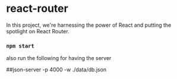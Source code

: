 # react-router
In this project, we're harnessing the power of React and putting the spotlight on React Router.

### `npm start`
also run the following for having the server

##json-server -p 4000 -w ./data/db.json 
